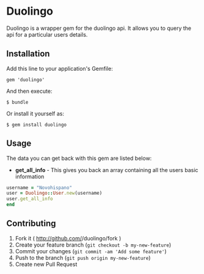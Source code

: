 # Duolingo

Duolingo is a wrapper gem for the duolingo api. It allows 
you to query the api for a particular users details.

## Installation

Add this line to your application's Gemfile:

    gem 'duolingo'

And then execute:

    $ bundle

Or install it yourself as:

    $ gem install duolingo

## Usage

The data you can get back with this gem are listed below:

* **get_all_info** - This gives you back an array containing all the users basic information
```ruby
username = "Novohispano"
user = Duolingo::User.new(username)
user.get_all_info
end
```

## Contributing

1. Fork it ( http://github.com/<my-github-username>/duolingo/fork )
2. Create your feature branch (`git checkout -b my-new-feature`)
3. Commit your changes (`git commit -am 'Add some feature'`)
4. Push to the branch (`git push origin my-new-feature`)
5. Create new Pull Request
